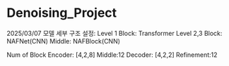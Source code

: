 # Denoising_Project

2025/03/07
모델 세부 구조 설정:
Level 1 Block: Transformer
Level 2,3 Block: NAFNet(CNN)
Middle: NAFBlock(CNN)

Num of Block
Encoder: [4,2,8]
Middle:12
Decoder: [4,2,2]
Refinement:12
